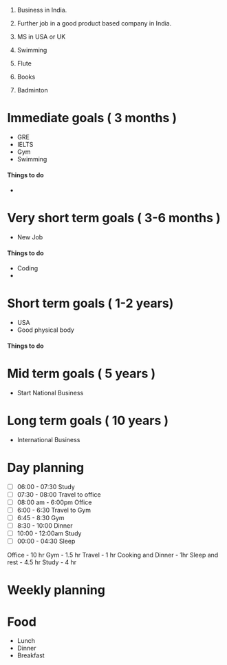 1. Business in India.
2. Further job in a good product based company in India.
3. MS in USA or UK 

2. Swimming
3. Flute 
4. Books 
5. Badminton
# Immediate goals ( 3 months )
- GRE 
- IELTS
- Gym
- Swimming
#### Things to do
- 
# Very short term goals ( 3-6 months )
- New Job
#### Things to do
- Coding 
- 
# Short term goals ( 1-2 years)
- USA 
- Good physical body
#### Things to do

# Mid term goals ( 5 years )
- Start National Business
# Long term goals ( 10 years )
- International Business 
# Day planning
- [ ] 06:00 - 07:30 Study
- [ ] 07:30 - 08:00 Travel to office
- [ ] 08:00 am - 6:00pm Office
- [ ] 6:00 - 6:30 Travel to Gym
- [ ] 6:45 - 8:30 Gym
- [ ] 8:30 - 10:00 Dinner 
- [ ] 10:00 - 12:00am Study 
- [ ] 00:00 - 04:30 Sleep

Office - 10 hr
Gym - 1.5 hr
Travel - 1 hr
Cooking and Dinner - 1hr 
Sleep and rest - 4.5 hr
Study - 4 hr 

# Weekly planning

# Food 
- Lunch 
- Dinner 
- Breakfast